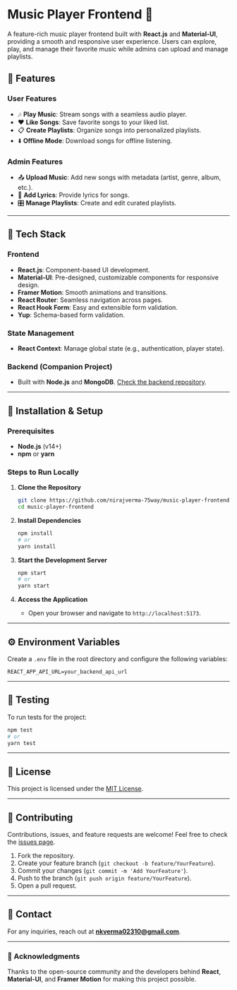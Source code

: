 # Music Player Frontend 🎵

A feature-rich music player frontend built with **React.js** and **Material-UI**, providing a smooth and responsive user experience. Users can explore, play, and manage their favorite music while admins can upload and manage playlists.

## 🌟 Features

### User Features
- 🎶 **Play Music**: Stream songs with a seamless audio player.
- ❤️ **Like Songs**: Save favorite songs to your liked list.
- 📋 **Create Playlists**: Organize songs into personalized playlists.
- ⬇️ **Offline Mode**: Download songs for offline listening.

### Admin Features
- 📤 **Upload Music**: Add new songs with metadata (artist, genre, album, etc.).
- 📜 **Add Lyrics**: Provide lyrics for songs.
- 🎛️ **Manage Playlists**: Create and edit curated playlists.

---

## 🚀 Tech Stack

### Frontend
- **React.js**: Component-based UI development.
- **Material-UI**: Pre-designed, customizable components for responsive design.
- **Framer Motion**: Smooth animations and transitions.
- **React Router**: Seamless navigation across pages.
- **React Hook Form**: Easy and extensible form validation.
- **Yup**: Schema-based form validation.

### State Management
- **React Context**: Manage global state (e.g., authentication, player state).

### Backend (Companion Project)
- Built with **Node.js** and **MongoDB**. [Check the backend repository](https://github.com/nirajverma-75way/music-player-backend).

---

## 🔧 Installation & Setup

### Prerequisites
- **Node.js** (v14+)
- **npm** or **yarn**

### Steps to Run Locally

1. **Clone the Repository**
   ```bash
   git clone https://github.com/nirajverma-75way/music-player-frontend.git
   cd music-player-frontend
   ```

2. **Install Dependencies**
   ```bash
   npm install
   # or
   yarn install
   ```

3. **Start the Development Server**
   ```bash
   npm start
   # or
   yarn start
   ```

4. **Access the Application**
   - Open your browser and navigate to `http://localhost:5173`.

---

## ⚙️ Environment Variables

Create a `.env` file in the root directory and configure the following variables:

```
REACT_APP_API_URL=your_backend_api_url
```

---

## 🧪 Testing

To run tests for the project:

```bash
npm test
# or
yarn test
```


---

## 📄 License

This project is licensed under the [MIT License](LICENSE).

---

## 🤝 Contributing

Contributions, issues, and feature requests are welcome! Feel free to check the [issues page](https://github.com/yourusername/music-player-frontend/issues).

1. Fork the repository.
2. Create your feature branch (`git checkout -b feature/YourFeature`).
3. Commit your changes (`git commit -m 'Add YourFeature'`).
4. Push to the branch (`git push origin feature/YourFeature`).
5. Open a pull request.

---

## 📧 Contact

For any inquiries, reach out at **nkverma02310@gmail.com**.

---

### 🙏 Acknowledgments
Thanks to the open-source community and the developers behind **React**, **Material-UI**, and **Framer Motion** for making this project possible.

